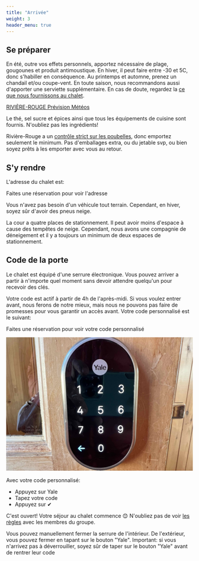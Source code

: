```yaml
---
title: "Arrivée"
weight: 3
header_menu: true
---
```


## Se préparer

En été, outre vos effets personnels, apportez nécessaire de plage, gougounes et produit antimoustique. En hiver, il peut faire entre -30 et 5C, donc s'habiller en conséquence. Au printemps et automne, prenez un chandail et/ou coupe-vent. En toute saison, nous recommandons aussi d'apporter une serviette supplémentaire. En cas de doute, regardez la [ce que nous fournissons au chalet](https://abchalet.com/#equipemnent).

<a class="weatherwidget-io" href="https://forecast7.com/fr/46d41n74d87/riviere-rouge/" data-label_1="RIVIÈRE-ROUGE" data-label_2="Prévision Météos" data-theme="weather_one" rel="nofollow">RIVIÈRE-ROUGE Prévision Météos</a>
<script>
!function(d,s,id){var js,fjs=d.getElementsByTagName(s)[0];if(!d.getElementById(id)){js=d.createElement(s);js.id=id;js.src='https://weatherwidget.io/js/widget.min.js';fjs.parentNode.insertBefore(js,fjs);}}(document,'script','weatherwidget-io-js');
</script>

Le thé, sel sucre et épices ainsi que tous les équipements de cuisine sont fournis. N'oubliez pas les ingrédients!

Rivière-Rouge a un [contrôle strict sur les poubelles](https://abchalet.com/#poubelles), donc emportez seulement le minimum. Pas d'emballages extra, ou du jetable svp, ou bien soyez prêts à les emporter avec vous au retour.

## S'y rendre

L'adresse du chalet est:

<div id="template-address">Faites une réservation pour voir l'adresse</div>

Vous n'avez pas besoin d'un véhicule tout terrain. Cependant, en hiver, soyez sûr d'avoir des pneus neige.

La cour a quatre places de stationnement. Il peut avoir moins d'espace à cause des tempêtes de neige. Cependant, nous avons une compagnie de déneigement et il y a toujours un minimum de deux espaces de stationnement.


## Code de la porte

Le chalet est équipé d'une serrure électronique. Vous pouvez arriver a partir à n'importe quel moment sans devoir attendre quelqu'un pour recevoir des clés.

Votre code est actif à partir de 4h de l'après-midi. Si vous voulez entrer avant, nous ferons de notre mieux, mais nous ne pouvons pas faire de promesses pour vous garantir un accès avant. Votre code personnalisé est le suivant:

<div id="template-guestcode">Faites une réservation pour voir votre code personnalisé</div>

![serrure yale](images/yale.jpeg)

Avec votre code personnalisé:

- Appuyez sur Yale
- Tapez votre code
- Appuyez sur ✔︎

C'est ouvert! Votre séjour au chalet commence 😊 N'oubliez pas de voir [les règles](https://abchalet.com/#règles) avec les membres du groupe.

Vous pouvez manuellement fermer la serrure de l'intérieur. De l'extérieur, vous pouvez fermer en tapant sur le bouton "Yale". Important: si vous n'arrivez pas à déverrouiller, soyez sûr de taper sur le bouton "Yale" avant de rentrer leur code